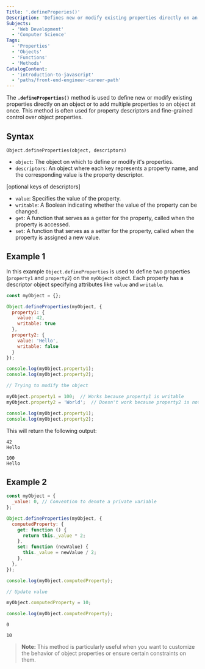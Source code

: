 ```yaml
---
Title: '.defineProperies()'
Description: 'Defines new or modify existing properties directly on an object'
Subjects:
  - 'Web Development'
  - 'Computer Science'
Tags:
  - 'Properties'
  - 'Objects'
  - 'Functions'
  - 'Methods'
CatalogContent:
  - 'introduction-to-javascript'
  - 'paths/front-end-engineer-career-path'
---
```


The **`.defineProperties()`** method is used to define new or modify existing properties directly on an object or to add multiple properties to an object at once. This method is often used for property descriptors and fine-grained control over object properties.

## Syntax

```pseudo
Object.defineProperties(object, descriptors)
```

- `object`: The object on which to define or modify it's properties.
- `descriptors`: An object where each key represents a property name, and the corresponding value is the property descriptor.

[optional keys of descriptors]

- `value`: Specifies the value of the property.
- `writable`: A Boolean indicating whether the value of the property can be changed.
- `get`: A function that serves as a getter for the property, called when the property is accessed.
- `set`: A function that serves as a setter for the property, called when the property is assigned a new value.

## Example 1

In this example `Object.defineProperties` is used to define two properties (`property1` and `property2`) on the `myObject` object. Each property has a descriptor object specifying attributes like `value` and `writable`.

```js
const myObject = {};

Object.defineProperties(myObject, {
  property1: {
    value: 42,
    writable: true
  },
  property2: {
    value: 'Hello',
    writable: false
  }
});

console.log(myObject.property1);
console.log(myObject.property2);

// Trying to modify the object

myObject.property1 = 100;  // Works because property1 is writable
myObject.property2 = 'World';  // Doesn't work because property2 is not writable

console.log(myObject.property1);  
console.log(myObject.property2);
```

This will return the following output:

```shell
42
Hello

100
Hello
```

## Example 2

```js
const myObject = {
  _value: 0, // Convention to denote a private variable
};

Object.defineProperties(myObject, {
  computedProperty: {
    get: function () {
      return this._value * 2;
    },
    set: function (newValue) {
      this._value = newValue / 2;
    },
  },
});

console.log(myObject.computedProperty);

// Update value

myObject.computedProperty = 10;

console.log(myObject.computedProperty); 

```

```shell
0

10
```

> **Note:** This method is particularly useful when you want to customize the behavior of object properties or ensure certain constraints on them.
